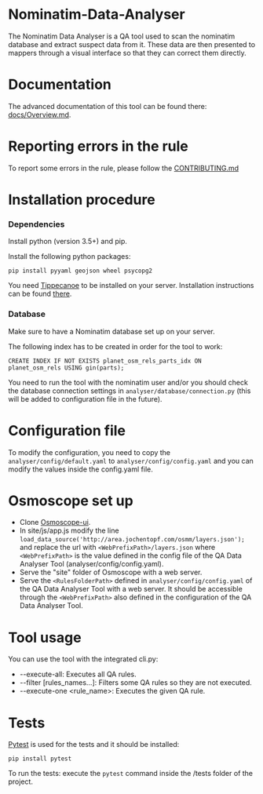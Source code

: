 # Nominatim-Data-Analyser

The Nominatim Data Analyser is a QA tool used to scan the nominatim database and extract
suspect data from it. These data are then presented to mappers through a visual interface so that they can correct them directly.

# Documentation

The advanced documentation of this tool can be found there: [docs/Overview.md](docs/Overview.md).

# Reporting errors in the rule

To report some errors in the rule, please follow the [CONTRIBUTING.md](CONTRIBUTING.md)

# Installation procedure

### Dependencies

Install python (version 3.5+) and pip.

Install the following python packages:

```
pip install pyyaml geojson wheel psycopg2
```

You need [Tippecanoe](https://github.com/mapbox/tippecanoe) to be installed on your server. Installation instructions can be found [there](https://github.com/mapbox/tippecanoe#installation).

### Database

Make sure to have a Nominatim database set up on your server.

The following index has to be created in order for the tool to work:

```
CREATE INDEX IF NOT EXISTS planet_osm_rels_parts_idx ON planet_osm_rels USING gin(parts);
```

You need to run the tool with the nominatim user and/or you should check the database connection settings in ```analyser/database/connection.py``` (this will be added to configuration file in the future).

# Configuration file

To modify the configuration, you need to copy the ```analyser/config/default.yaml``` to ```analyser/config/config.yaml``` and you can modify the values inside the config.yaml file.

# Osmoscope set up

* Clone [Osmoscope-ui](https://github.com/osmoscope/osmoscope-ui).
* In site/js/app.js modify the line ```load_data_source('http://area.jochentopf.com/osmm/layers.json');``` and replace the url with ```<WebPrefixPath>/layers.json``` where ```<WebPrefixPath>``` is the value defined in the config file of the QA Data Analyser Tool (analyser/config/config.yaml).
* Serve the "site" folder of Osmoscope with a web server.
* Serve the ```<RulesFolderPath>``` defined in ```analyser/config/config.yaml``` of the QA Data Analyser Tool with a web server. It should be accessible through the ```<WebPrefixPath>``` also defined in the configuration of the QA Data Analyser Tool.
  
# Tool usage
  
You can use the tool with the integrated cli.py:
* --execute-all: Executes all QA rules.
* --filter [rules_names…]: Filters some QA rules so they are not executed.
* --execute-one <rule_name>: Executes the given QA rule.

# Tests

[Pytest](https://docs.pytest.org/en/6.2.x/getting-started.html) is used for the tests and it should be installed:

```
pip install pytest
```

To run the tests: execute the ```pytest``` command inside the /tests folder of the project.
